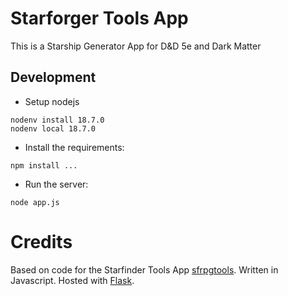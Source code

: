 # Starforger Tools App
This is a Starship Generator App for D&D 5e and Dark Matter

## Development
- Setup nodejs
```
nodenv install 18.7.0
nodenv local 18.7.0
```
- Install the requirements:
```
npm install ...
```
- Run the server:
```
node app.js
```

# Credits
Based on code for the Starfinder Tools App [sfrpgtools](https://sfrpgtools.com). Written in Javascript. Hosted with
[Flask](http://flask.pocoo.org/).
